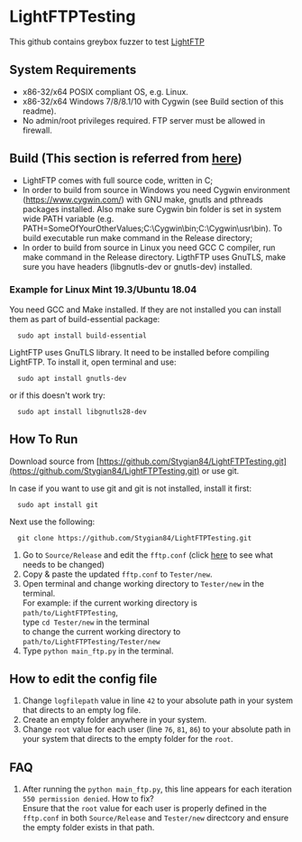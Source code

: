 # LightFTPTesting  
This github contains greybox fuzzer to test [LightFTP](https://github.com/hfiref0x/LightFTP)  

## System Requirements
* x86-32/x64 POSIX compliant OS, e.g. Linux.
* x86-32/x64 Windows 7/8/8.1/10 with Cygwin (see Build section of this readme).
* No admin/root privileges required. FTP server must be allowed in firewall.  

## Build (This section is referred from [here](https://github.com/hfiref0x/LightFTP/blob/master/README.md#build))

* LightFTP comes with full source code, written in C;
* In order to build from source in Windows you need Cygwin environment (https://www.cygwin.com/) with GNU make, gnutls and pthreads packages installed. Also make sure Cygwin bin folder is set in system wide PATH variable (e.g. PATH=SomeOfYourOtherValues;C:\Cygwin\bin;C:\Cygwin\usr\bin). To build executable run make command in the Release directory;
* In order to build from source in Linux you need GCC C compiler, run make command in the Release directory. LigthFTP uses GnuTLS, make sure you have headers (libgnutls-dev or gnutls-dev) installed.

### Example for Linux Mint 19.3/Ubuntu 18.04

You need GCC and Make installed. If they are not installed you can install them as part of build-essential package:

      sudo apt install build-essential
      
LightFTP uses GnuTLS library. It need to be installed before compiling LightFTP. To install it, open terminal and use:

      sudo apt install gnutls-dev
	  
or if this doesn't work try:

      sudo apt install libgnutls28-dev  

## How To Run
Download source from [https://github.com/Stygian84/LightFTPTesting.git](https://github.com/Stygian84/LightFTPTesting.git) or use git. 

In case if you want to use git and git is not installed, install it first:

      sudo apt install git
      
Next use the following:

      git clone https://github.com/Stygian84/LightFTPTesting.git  
      
1) Go to `Source/Release` and edit the `fftp.conf` (click [here](#how-to-edit-the-config-file) to see what needs to be changed)  
2) Copy & paste the updated `fftp.conf` to `Tester/new`.  
3) Open terminal and change working directory to `Tester/new` in the terminal.  
  For example: if the current working directory is `path/to/LightFTPTesting`,  
  type `cd Tester/new` in the terminal  
  to change the current working directory to `path/to/LightFTPTesting/Tester/new`
4) Type `python main_ftp.py` in the terminal.  


## How to edit the config file  
1. Change `logfilepath` value in line `42` to your absolute path in your system that directs to an empty log file.  
2. Create an empty folder anywhere in your system.  
3. Change `root` value for each user (line `76`, `81`, `86`) to your absolute path in your system that directs to the empty folder for the `root`.  

## FAQ
1. After running the `python main_ftp.py`, this line appears for each iteration `550 permission denied`. How to fix?  
   Ensure that the `root` value for each user is properly defined in the `fftp.conf` in both `Source/Release` and `Tester/new` directcory and ensure the empty folder exists in that path.
